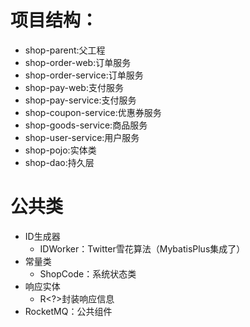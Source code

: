 # 项目结构：
- shop-parent:父工程
- shop-order-web:订单服务
- shop-order-service:订单服务
- shop-pay-web:支付服务
- shop-pay-service:支付服务
- shop-coupon-service:优惠券服务
- shop-goods-service:商品服务
- shop-user-service:用户服务
- shop-pojo:实体类
- shop-dao:持久层

# 公共类
- ID生成器
  - IDWorker：Twitter雪花算法（MybatisPlus集成了）
- 常量类
  - ShopCode：系统状态类
- 响应实体
  - R<?>封装响应信息
- RocketMQ：公共组件